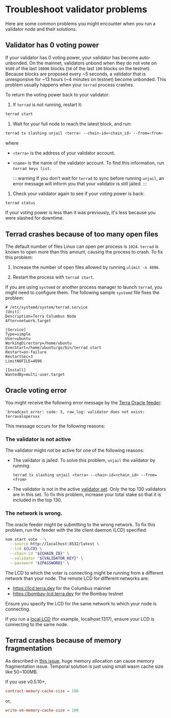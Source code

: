 # Troubleshoot validator problems

Here are some common problems you might encounter when you run a validator node and their solutions.

## Validator has 0 voting power

If your validator has 0 voting power, your validator has become auto-unbonded. On the mainnet, validators unbond when they do not vote on `9500` of the last `10000` blocks (`50` of the last `100` blocks on the testnet). Because blocks are proposed every ~5 seconds, a validator that is unresponsive for ~13 hours (~4 minutes on testnet) become unbonded. This problem usually happens when your `terrad` process crashes.

To return the voting power back to your validator:

1. If `terrad` is not running, restart it:

  ```bash
  terrad start
  ```

1. Wait for your full node to reach the latest block, and run:

  ```bash
  terrad tx slashing unjail <terra> --chain-id=<chain_id> --from=<from>
  ```

where


- `<terra>` is the address of your validator account.
- `<name>` is the name of the validator account. To find this information, run `terrad keys list`.

  ::: warning
  If you don't wait for `terrad` to sync before running `unjail`, an error message will inform you that your validator is still jailed.
  :::

1.  Check your validator again to see if your voting power is back:

  ```bash
  terrad status
  ```

If your voting power is less than it was previously, it's less because you were slashed for downtime.

## Terrad crashes because of too many open files

The default number of files Linux can open per process is `1024`. `terrad` is known to open more than this amount, causing the process to crash. To fix this problem:

1. Increase the number of open files allowed by running `ulimit -n 4096`.  

2. Restart the process with `terrad start`.

  If you are using `systemd` or another process manager to launch `terrad`, you might need to configure them. The following  sample `systemd` file fixes the problem:

  ```systemd
  # /etc/systemd/system/terrad.service
  [Unit]
  Description=Terra Columbus Node
  After=network.target

  [Service]
  Type=simple
  User=ubuntu
  WorkingDirectory=/home/ubuntu
  ExecStart=/home/ubuntu/go/bin/terrad start
  Restart=on-failure
  RestartSec=3
  LimitNOFILE=4096

  [Install]
  WantedBy=multi-user.target
  ```

## Oracle voting error

You might receive the following error message by the [Terra Oracle feeder](https://github.com/terra-money/oracle-feeder):

    `broadcast error: code: 3, raw_log: validator does not exist: terravaloperxxx`

This message occurs for the following reasons:

### The validator is not active

The validator might not be active for one of the following reasons:

- The validator is jailed. To solve this problem, `unjail` the validator by running:

    `terrad tx slashing unjail <terra> --chain-id=<chain_id> --from=<from>`

- The validator is not in the active [validator set](https://docs.terra.money/validators.html#delegations). Only the top 130 validators are in this set. To fix this problem, increase your total stake so that it is included in the top 130.

### The network is wrong.

The oracle feeder might be submitting to the wrong network. To fix this problem, run the feeder with the lite client daemon (LCD) specified:

```bash
nom start vote --\
  --source http://localhost:8532/latest \
  --lcd ${LCD} \
  --chain-id "${CHAIN_ID}" \
  --validator "${VALIDATOR_KEY}" \
  --password "${PASSWORD}" \
```

The LCD to which the voter is connecting might be running from a different network than your node. The remote LCD for different networks are:

- https://lcd.terra.dev for the Columbus mainnet
- https://bombay-lcd.terra.dev for the Bombay testnet

Ensure you specify the LCD for the same network to which your node is connecting.

If you run a [local LCD](../Start-LCD.md) (for example, localhost:1317), ensure your LCD is connecting to the same node.

## Terrad crashes because of memory fragmentation

As described in [this issue](https://github.com/terra-money/core/issues/592), huge memory allocation can cause memory fragmentation issue. Temporal solution is just using small wasm cache size like 50~100MB.

If you use v0.5.10+,

```toml
contract-memory-cache-size = 100
```

or,
```toml
write-vm-memory-cache-size = 100
```
